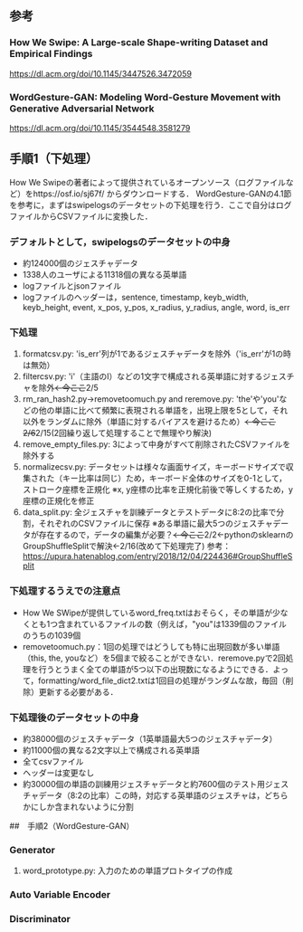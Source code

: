 ## 参考
### How We Swipe: A Large-scale Shape-writing Dataset and Empirical Findings
https://dl.acm.org/doi/10.1145/3447526.3472059

### WordGesture-GAN: Modeling Word-Gesture Movement with Generative Adversarial Network
https://dl.acm.org/doi/10.1145/3544548.3581279

## 手順1（下処理）
How We Swipeの著者によって提供されているオープンソース（ログファイルなど）をhttps://osf.io/sj67f/
からダウンロードする．
WordGesture-GANの4.1節を参考に，まずはswipelogsのデータセットの下処理を行う．ここで自分はログファイルからCSVファイルに変換した．

### デフォルトとして，swipelogsのデータセットの中身
- 約124000個のジェスチャデータ
- 1338人のユーザによる11318個の異なる英単語
- logファイルとjsonファイル
- logファイルのヘッダーは，sentence, timestamp, keyb_width, keyb_height, event, x_pos, y_pos, 
x_radius, y_radius, angle, word, is_err

### 下処理
1. formatcsv.py: 'is_err'列が1であるジェスチャデータを除外（'is_err'が1の時は無効）
2. filtercsv.py: 'i'（主語のI）などの1文字で構成される英単語に対するジェスチャを除外~~←今ここ~~2/5
3. rm_ran_hash2.py→removetoomuch.py and reremove.py: 'the'や'you'などの他の単語に比べて頻繁に表現される単語を，出現上限を5として，それ以外をランダムに除外（単語に対するバイアスを避けるため）~~←今ここ2/6~~2/15(2回繰り返して処理することで無理やり解決)
4. remove_empty_files.py: 3によって中身がすべて削除されたCSVファイルを除外する
5. normalizecsv.py: データセットは様々な画面サイズ，キーボードサイズで収集された（キー比率は同じ）ため，キーボード全体のサイズを0-1として，ストローク座標を正規化
※x, y座標の比率を正規化前後で等しくするため，y座標の正規化を修正
6. data_split.py: 全ジェスチャを訓練データとテストデータに8:2の比率で分割，それぞれのCSVファイルに保存
   ※ある単語に最大5つのジェスチャデータが存在するので，データの編集が必要？~~←今ここ~~2/2←pythonのsklearnのGroupShuffleSplitで解決←2/16(改めて下処理完了)
   参考：https://upura.hatenablog.com/entry/2018/12/04/224436#GroupShuffleSplit

### 下処理するうえでの注意点
- How We SWipeが提供しているword_freq.txtはおそらく，その単語が少なくとも1つ含まれているファイルの数（例えば，"you"は1339個のファイルのうちの1039個
- removetoomuch.py：1回の処理ではどうしても特に出現回数が多い単語（this, the, youなど）を5個まで絞ることができない．reremove.pyで2回処理を行うとうまく全ての単語が5つ以下の出現数になるようにできる．よって，formatting/word_file_dict2.txtは1回目の処理がランダムな故，毎回（削除）更新する必要がある．

### 下処理後のデータセットの中身
- 約38000個のジェスチャデータ（1英単語最大5つのジェスチャデータ）
- 約11000個の異なる2文字以上で構成される英単語
- 全てcsvファイル
- ヘッダーは変更なし
- 約30000個の単語の訓練用ジェスチャデータと約7600個のテスト用ジェスチャデータ（8:2の比率）この時，対応する英単語のジェスチャは，どちらかにしか含まれないように分割

<!-- 画像用![image]
(https://myoctocat.com/assets/images/base-octocat.svg) -->

##　手順2（WordGesture-GAN）

### Generator
1. word_prototype.py: 入力のための単語プロトタイプの作成

### Auto Variable Encoder

### Discriminator